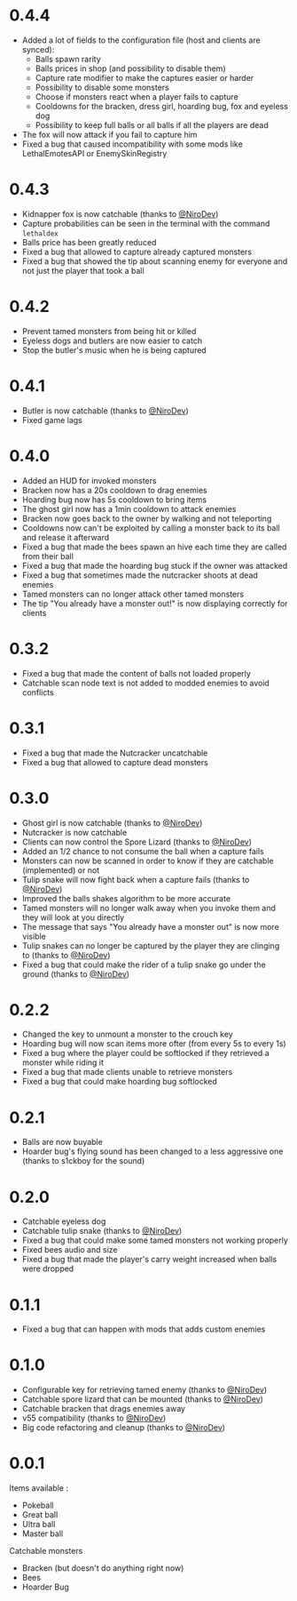 # 0.4.4

- Added a lot of fields to the configuration file (host and clients are synced):
  - Balls spawn rarity
  - Balls prices in shop (and possibility to disable them)
  - Capture rate modifier to make the captures easier or harder
  - Possibility to disable some monsters
  - Choose if monsters react when a player fails to capture
  - Cooldowns for the bracken, dress girl, hoarding bug, fox and eyeless dog
  - Possibility to keep full balls or all balls if all the players are dead
- The fox will now attack if you fail to capture him
- Fixed a bug that caused incompatibility with some mods like LethalEmotesAPI or EnemySkinRegistry

# 0.4.3

- Kidnapper fox is now catchable (thanks to [@NiroDev](https://github.com/NiroDev))
- Capture probabilities can be seen in the terminal with the command `lethaldex`
- Balls price has been greatly reduced
- Fixed a bug that allowed to capture already captured monsters
- Fixed a bug that showed the tip about scanning enemy for everyone and not just the player that took a ball

# 0.4.2

- Prevent tamed monsters from being hit or killed
- Eyeless dogs and butlers are now easier to catch
- Stop the butler's music when he is being captured

# 0.4.1

- Butler is now catchable (thanks to [@NiroDev](https://github.com/NiroDev))
- Fixed game lags

# 0.4.0

- Added an HUD for invoked monsters
- Bracken now has a 20s cooldown to drag enemies
- Hoarding bug now has 5s cooldown to bring items
- The ghost girl now has a 1min cooldown to attack enemies
- Bracken now goes back to the owner by walking and not teleporting
- Cooldowns now can't be exploited by calling a monster back to its ball and release it afterward
- Fixed a bug that made the bees spawn an hive each time they are called from their ball
- Fixed a bug that made the hoarding bug stuck if the owner was attacked
- Fixed a bug that sometimes made the nutcracker shoots at dead enemies
- Tamed monsters can no longer attack other tamed monsters
- The tip "You already have a monster out!" is now displaying correctly for clients

# 0.3.2

- Fixed a bug that made the content of balls not loaded properly
- Catchable scan node text is not added to modded enemies to avoid conflicts

# 0.3.1

- Fixed a bug that made the Nutcracker uncatchable
- Fixed a bug that allowed to capture dead monsters

# 0.3.0

- Ghost girl is now catchable (thanks to [@NiroDev](https://github.com/NiroDev))
- Nutcracker is now catchable
- Clients can now control the Spore Lizard (thanks to [@NiroDev](https://github.com/NiroDev))
- Added an 1/2 chance to not consume the ball when a capture fails
- Monsters can now be scanned in order to know if they are catchable (implemented) or not
- Tulip snake will now fight back when a capture fails (thanks to [@NiroDev](https://github.com/NiroDev))
- Improved the balls shakes algorithm to be more accurate
- Tamed monsters will no longer walk away when you invoke them and they will look at you directly
- The message that says "You already have a monster out" is now more visible
- Tulip snakes can no longer be captured by the player they are clinging to (thanks to [@NiroDev](https://github.com/NiroDev))
- Fixed a bug that could make the rider of a tulip snake go under the ground (thanks to [@NiroDev](https://github.com/NiroDev))

# 0.2.2

- Changed the key to unmount a monster to the crouch key
- Hoarding bug will now scan items more ofter (from every 5s to every 1s)
- Fixed a bug where the player could be softlocked if they retrieved a monster while riding it
- Fixed a bug that made clients unable to retrieve monsters
- Fixed a bug that could make hoarding bug softlocked

# 0.2.1

- Balls are now buyable
- Hoarder bug's flying sound has been changed to a less aggressive one (thanks to s1ckboy for the sound)

# 0.2.0

- Catchable eyeless dog
- Catchable tulip snake (thanks to [@NiroDev](https://github.com/NiroDev))
- Fixed a bug that could make some tamed monsters not working properly
- Fixed bees audio and size
- Fixed a bug that made the player's carry weight increased when balls were dropped

# 0.1.1

- Fixed a bug that can happen with mods that adds custom enemies

# 0.1.0

- Configurable key for retrieving tamed enemy (thanks to [@NiroDev](https://github.com/NiroDev))
- Catchable spore lizard that can be mounted (thanks to [@NiroDev](https://github.com/NiroDev))
- Catchable bracken that drags enemies away
- v55 compatibility (thanks to [@NiroDev](https://github.com/NiroDev))
- Big code refactoring and cleanup (thanks to [@NiroDev](https://github.com/NiroDev))

# 0.0.1

Items available :
- Pokeball
- Great ball
- Ultra ball
- Master ball

Catchable monsters
- Bracken (but doesn't do anything right now)
- Bees
- Hoarder Bug

